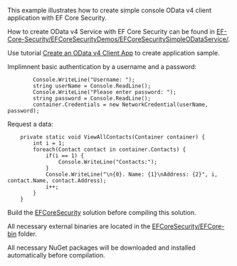 This example illustrates how to create simple console OData v4 client application with EF Core Security.  

How to create OData v4 Service with EF Core Security can be found in [EF-Core-Security/EFCoreSecurityDemos/EFCoreSecuritySimpleODataService/](https://github.com/DevExpress/EF-Core-Security/tree/master/EFCoreSecurityDemos/EFCoreSecuritySimpleODataService).

Use tutorial [Create an OData v4 Client App](http://www.asp.net/web-api/overview/odata-support-in-aspnet-web-api/odata-v4/create-an-odata-v4-client-app) to create application sample.

Implimnent basic authentication by a username and a password:

            Console.WriteLine("Username: ");
            string userName = Console.ReadLine();
            Console.WriteLine("Please enter password: ");
            string password = Console.ReadLine();
            container.Credentials = new NetworkCredential(userName, password);

Request a data:

        private static void ViewAllContacts(Container container) {
            int i = 1;
            foreach(Contact contact in container.Contacts) {
                if(i == 1) {
                    Console.WriteLine("Contacts:");
                }
                Console.WriteLine("\n{0}. Name: {1}\nAddress: {2}", i, contact.Name, contact.Address);
                i++;
            }
        }

Build the [EFCoreSecurity](https://github.com/DevExpress/EF-Core-Security/tree/master/EFCoreSecurity) solution before compiling this solution.

All necessary external binaries are located in the [EFCoreSecurity/EFCore-bin](https://github.com/DevExpress/EF-Core-Security/tree/master/EFCoreSecurity/EFCore-bin) folder.

All necessary NuGet packages will be downloaded and installed automatically before compilation.

